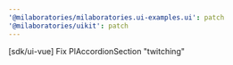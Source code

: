 ```yaml
---
'@milaboratories/milaboratories.ui-examples.ui': patch
'@milaboratories/uikit': patch
---
```


[sdk/ui-vue] Fix PlAccordionSection "twitching"
